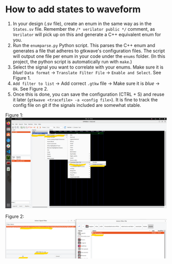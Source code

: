# How to add states to waveform

1. In your design (.sv file), create an enum in the same way as in the `States.sv` file. Remember the `/* verilator public */` comment, as `Verilator` will pick up on this and generate a C++ equivalent enum for you.
2. Run the `enumparse.py` Python script. This parses the C++ enum and generates a file that adheres to gtkwave's configuration files. The script will output one file per enum in your code under the `enums` folder. (In this project, the python script is automatically run with `make`.)
3. Select the signal you want to correlate with your enums. Make sure it is *blue*! `Data format` -> `Translate Filter File` -> `Enable and Select`. See Figure 1.
4. `Add filter to list` -> Add correct `.gtkw` file -> Make sure it is *blue* -> `Ok`. See Figure 2.
5. Once this is done, you can save the configuration (CTRL + S) and reuse it later (`gtkwave <tracefile> -a <config file>`). It is fine to track the config file on git if the signals included are somewhat stable.

Figure 1:
![Figure1](./docs/gtkwave-1.png)

Figure 2:
![Figure2](./docs/gtkwave-2.png)
